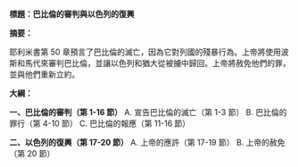 **標題：巴比倫的審判與以色列的復興**

**摘要：**

耶利米書第 50 章預言了巴比倫的滅亡，因為它對列國的殘暴行為。上帝將使用波斯和馬代來審判巴比倫，並讓以色列和猶大從被擄中歸回。上帝將赦免他們的罪，並與他們重新立約。

**大綱：**

**一、巴比倫的審判（第 1-16 節）**
    A. 宣告巴比倫的滅亡（第 1-3 節）
    B. 巴比倫的罪行（第 4-10 節）
    C. 巴比倫的報應（第 11-16 節）

**二、以色列的復興（第 17-20 節）**
    A. 上帝的應許（第 17-19 節）
    B. 上帝的赦免（第 20 節）
